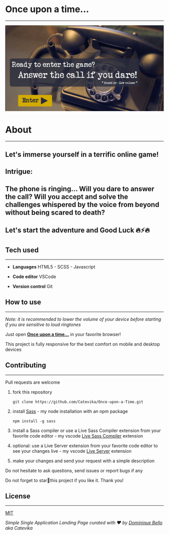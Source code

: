 # Once upon a time...

---

![Once upon a time... screenshot](./images/screenshot.png)

# About

---

## Let's immerse yourself in a terrific online game!

## Intrigue:

## The phone is ringing... Will you dare to answer the call? Will you accept and solve the challenges whispered by the voice from beyond without being scared to death?

## Let's start the adventure and Good Luck 🔥⚡🔥

## Tech used

---

- **Languages** HTML5 - SCSS - Javascript

- **Code editor** VSCode

- **Version control** Git

## How to use

---

_Note: it is recommended to lower the volume of your device before starting if you are sensitive to loud ringtones_

Just open **[Once upon a time...](https://github.com/Catevika/Once-upon-a-Time)** in your favorite browser!

This project is fully responsive for the best comfort on mobile and desktop devices

## Contributing

---

Pull requests are welcome

1. fork this repository

   ```
   git clone https://github.com/Catevika/Once-upon-a-Time.git
   ```

2. install [Sass](https://sass-lang.com/install) - my node installation with an npm package
   ```
   npm install -g sass
   ```
3. install a Sass compiler or use a Live Sass Compiler extension from your favorite code editor - my vscode [Live Sass Compiler](https://marketplace.visualstudio.com/items?itemName=ritwickdey.live-sass) extension
4. optional: use a Live Server extension from your favorite code editor to see your changes live - my vscode [Live Server](https://marketplace.visualstudio.com/items?itemName=ritwickdey.LiveServer) extension
5. make your changes and send your request with a simple description

Do not hesitate to ask questions, send issues or report bugs if any

Do not forget to star🌟this project if you like it. Thank you!

## License

---

[MIT](https://choosealicense.com/licenses/mit/)

_Simple Single Application Landing Page curated with ❤️ by [Dominique Bello](https://twitter.com/dominique_bello) aka Catevika_
